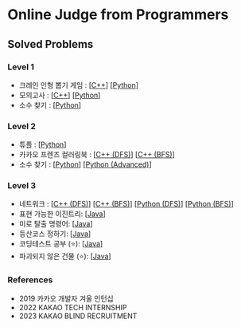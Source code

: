 # Online Judge from Programmers

## Solved Problems

### Level 1

- 크레인 인형 뽑기 게임 : [[C++](claw_crane_game.cpp)] [[Python](claw_crane_game.py)]
- 모의고사 : [[C++](mock.cpp)] [[Python](mock.py)]
- 소수 찾기 : [[Python](count_prime_numbers.py)]

### Level 2

- 튜플 : [[Python](tuple.py)]
- 카카오 프렌즈 컬러링북 : [[C++ (DFS)](kakao_friends_coloring_book_dfs.cpp)] [[C++ (BFS)](kakao_friends_coloring_book_bfs.cpp)]
- 소수 찾기 : [[Python](find_prime_number.py)] [[Python (Advanced)](advanced_find_prime_number.py)]

### Level 3

- 네트워크 : [[C++ (DFS)](network_dfs.cpp)] [[C++ (BFS)](network_bfs.cpp)] [[Python (DFS)](network_dfs.py)] [[Python (BFS)](network_bfs.py)]
- 표현 가능한 이진트리: [[Java](표현가능한이진트리.java)]
- 미로 탈출 명령어: [[Java](미로탈출명령어.java)]
- 등산코스 정하기: [[Java](등산코스정하기.java)]
- 코딩테스트 공부 (⭐️): [[Java](코딩테스트공부.java)]
- 파괴되지 않은 건물 (⭐️): [[Java](파괴되지않은건물.java)]

### References

- 2019 카카오 개발자 겨울 인턴십
- 2022 KAKAO TECH INTERNSHIP
- 2023 KAKAO BLIND RECRUITMENT